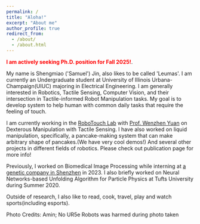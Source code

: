 ```yaml
---
permalink: /
title: "Aloha!"
excerpt: "About me"
author_profile: true
redirect_from: 
  - /about/
  - /about.html
---
```


<span style="color:red">**I am actively seeking Ph.D. position for Fall 2025!**</span>.

My name is Shengmiao ('Samuel') Jin, also likes to be called 'Leumas'. 
I am currently an Undergraduate student at University of Illinois Urbana-Champaign(UIUC) majoring in Electrical Engineering. I am generally interested in Robotics, Tactile Sensing, Computer Vision, and their intersection in Tactile-informed Robot Manipulation tasks. My goal is to develop system to help human with common daily tasks that require the feeling of touch.

I am currently working in the [RoboTouch Lab](https://robotouchlab.web.illinois.edu/) with [Prof. Wenzhen Yuan](https://cs.illinois.edu/about/people/all-faculty/yuanwz) on Dexterous Manipulation with Tactile Sensing. I have also worked on liquid manipulation, specifically, a pancake-making system that can make arbitrary shape of pancakes.(We have very cool demos!) And several other projects in different fields of robotics. Please check out publication page for more info!

Previously, I worked on Biomedical Image Processing while interning at [a genetic company in Shenzhen](https://en.genomics.cn/) in 2023. I also briefly worked on Neural Networks-based Unfolding Algorithm for Particle Physics at Tufts University during Summer 2020.

Outside of research, I also like to read, cook, travel, play and watch sports(including esports).

Photo Credits: Amin; No UR5e Robots was harmed during photo taken

